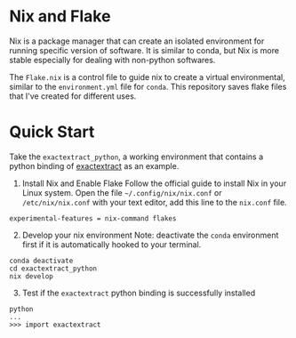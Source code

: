 # Nix and Flake
Nix is a package manager that can create an isolated environment for running specific version of software.
It is similar to conda, but Nix is more stable especially for dealing with non-python softwares.

The `Flake.nix` is a control file to guide nix to create a virtual environmental, similar to the `environment.yml` file for `conda`.
This repository saves flake files that I've created for different uses.


# Quick Start

Take the `exactextract_python`, a working environment that contains a python binding of [exactextract](https://github.com/isciences/exactextract) as an example.

1. Install Nix and Enable Flake
Follow the official guide to install Nix in your Linux system.
Open the file `~/.config/nix/nix.conf` or `/etc/nix/nix.conf` with your text editor, add this line to the `nix.conf` file.
```
experimental-features = nix-command flakes
```

2. Develop your nix environment
Note: deactivate the `conda` environment first if it is automatically hooked to your terminal.
```{bash}
conda deactivate
cd exactextract_python
nix develop
```

3. Test if the `exactextract` python binding is successfully installed
```{bash}
python
...
>>> import exactextract
```
